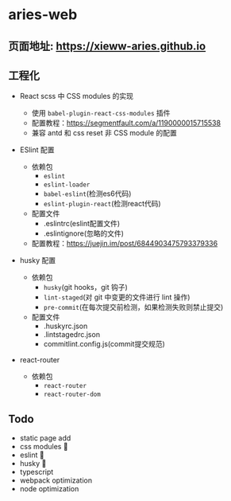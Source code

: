 # aries-web
## 页面地址: https://xieww-aries.github.io
## 工程化
+ React scss 中 CSS modules 的实现
  - 使用 `babel-plugin-react-css-modules` 插件
  - 配置教程：https://segmentfault.com/a/1190000015715538
  - 兼容 antd 和 css reset 非 CSS module 的配置

+ ESlint 配置
  - 依赖包
      - `eslint`
      - `eslint-loader`
      - `babel-eslint`(检测es6代码)
      - `eslint-plugin-react`(检测react代码)
  - 配置文件
      - .eslintrc(eslint配置文件)
      - .eslintignore(忽略的文件)
  - 配置教程：https://juejin.im/post/6844903475793379336

+ husky 配置
  - 依赖包
      - `husky`(git hooks，git 钩子)
      - `lint-staged`(对 git 中变更的文件进行 lint 操作)
      - `pre-commit`(在每次提交前检测，如果检测失败则禁止提交)
  - 配置文件
      - .huskyrc.json
      - .lintstagedrc.json
      - commitlint.config.js(commit提交规范)

+ react-router
  - 依赖包
    - `react-router`
    - `react-router-dom`

## Todo
  - static page add
  - css modules            🐶
  - eslint                 🐶
  - husky                  🐶
  - typescript
  - webpack optimization
  - node optimization
